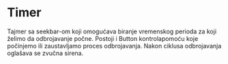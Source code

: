 # Timer
Tajmer sa seekbar-om koji omogućava biranje vremenskog perioda za koji želimo da odbrojavanje počne. Postoji i Button kontrolapomoću koje počinjemo ili zaustavljamo proces odbrojavanja. Nakon ciklusa odbrojavanja oglašava se zvučna sirena. 
